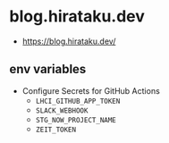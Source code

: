 # blog.hirataku.dev

- https://blog.hirataku.dev/

## env variables

- Configure Secrets for GitHub Actions
  - `LHCI_GITHUB_APP_TOKEN`
  - `SLACK_WEBHOOK`
  - `STG_NOW_PROJECT_NAME`
  - `ZEIT_TOKEN`
